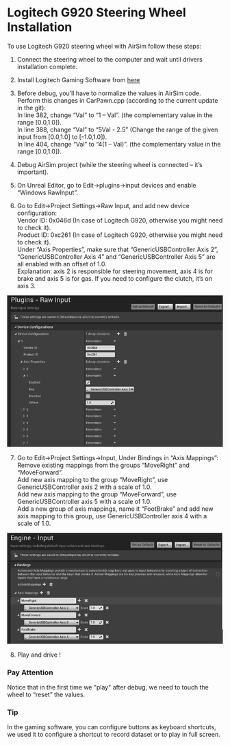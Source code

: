 # Logitech G920 Steering Wheel Installation

To use Logitech G920 steering wheel with AirSim follow these steps:

1. Connect the steering wheel to the computer and wait until drivers installation complete.

2. Install Logitech Gaming Software from [here](http://support.logitech.com/en_us/software/lgs)

3. Before debug, you’ll have to normalize the values in AirSim code. Perform this changes in CarPawn.cpp (according to the current update in the git):  
  In line 382, change “Val” to “1 – Val”. (the complementary value in the range [0.0,1.0]).  
  In line 388, change “Val” to “5Val - 2.5” (Change the range of the given input from [0.0,1.0] to [-1.0,1.0]).  
  In line 404, change “Val” to “4(1 – Val)”. (the complementary value in the range [0.0,1.0]).
 
4. Debug AirSim project (while the steering wheel is connected – it’s important).

5. On Unreal Editor, go to Edit->plugins->input devices and enable “Windows RawInput”.

6. Go to Edit->Project Settings->Raw Input, and add new device configuration:  
  Vendor ID: 0x046d (In case of Logitech G920, otherwise you might need to check it).  
  Product ID: 0xc261 (In case of Logitech G920, otherwise you might need to check it).  
  Under “Axis Properties”, make sure that “GenericUSBController Axis 2”, “GenericUSBController Axis 4” and “GenericUSBController Axis 5” are all enabled with an offset of 1.0.  
  Explanation: axis 2 is responsible for steering movement, axis 4 is for brake and axis 5 is for gas. If you need to configure the clutch, it’s on axis 3.
  
  ![steering_wheel](images/steering_wheel_instructions_1.png)

7. Go to Edit->Project Settings->Input, Under Bindings in “Axis Mappings”:  
  Remove existing mappings from the groups “MoveRight” and “MoveForward”.  
  Add new axis mapping to the group “MoveRight”, use GenericUSBController axis 2 with a scale of 1.0.  
  Add new axis mapping to the group “MoveForward”, use GenericUSBController axis 5 with a scale of 1.0.  
  Add a new group of axis mappings, name it “FootBrake” and add new axis mapping to this group, use GenericUSBController axis 4 with a scale of 1.0.
  
  ![steering_wheel](images/steering_wheel_instructions_2.png)
  
8. Play and drive !

### Pay Attention

Notice that in the first time we "play" after debug, we need to touch the wheel to “reset” the values. 

### Tip

In the gaming software, you can configure buttons as keyboard shortcuts, we used it to configure a shortcut to record dataset or to play in full screen.
